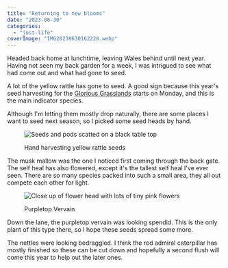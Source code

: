 ```yaml
---
title: "Returning to new blooms"
date: "2023-06-30"
categories: 
  - "just-life"
coverImage: "IMG20230630162228.webp"
---
```


Headed back home at lunchtime, leaving Wales behind until next year. Having not seen my back garden for a week, I was intrigued to see what had come out and what had gone to seed.

A lot of the yellow rattle has gone to seed. A good sign because this year's seed harvesting for the [Glorious Grasslands](https://www.cotswoldsaonb.org.uk/looking-after/our-grasslands-projects/glorious-cotswolds-grasslands/) starts on Monday, and this is the main indicator species.

Although I'm letting them mostly drop naturally, there are some places I want to seed next season, so I picked some seed heads by hand.

<figure>

![Seeds and pods scatted on a black table top](images/IMG20230630163950-1024x768.webp)

<figcaption>

Hand harvesting yellow rattle seeds

</figcaption>

</figure>

The musk mallow was the one I noticed first coming through the back gate. The self heal has also flowered, except it's the tallest self heal I've ever seen. There are so many species packed into such a small area, they all out compete each other for light.

<figure>

![Close up of flower head with lots of tiny pink flowers](images/IMG20230630163636-1024x768.webp)

<figcaption>

Purpletop Vervain

</figcaption>

</figure>

Down the lane, the purpletop vervain was looking spendid. This is the only plant of this type there, so I hope these seeds spread some more.

The nettles were looking bedraggled. I think the red admiral caterpillar has mostly finished so these can be cut down and hopefully a second flush will come this year to help out the later ones.
